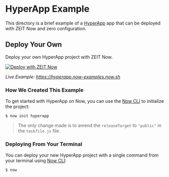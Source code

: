 # HyperApp Example

This directory is a brief example of a [HyperApp](https://github.com/jorgebucaran/hyperapp) app that can be deployed with ZEIT Now and zero configuration.

## Deploy Your Own

Deploy your own HyperApp project with ZEIT Now.

[![Deploy with ZEIT Now](https://zeit.co/button)](https://zeit.co/new/project?template=https://github.com/zeit/now-examples/tree/master/hyperapp)

*Live Example: https://hyperapp.now-examples.now.sh*

### How We Created This Example

To get started with HyperApp on Now, you can use the [Now CLI](https://zeit.co/download) to initialize the project:

```shell
$ now init hyperapp
```

> The only change made is to amend the `releaseTarget` to `"public"` in the `taskfile.js` file.

### Deploying From Your Terminal

You can deploy your new HyperApp project with a single command from your terminal using [Now CLI](https://zeit.co/download):

```shell
$ now
```
